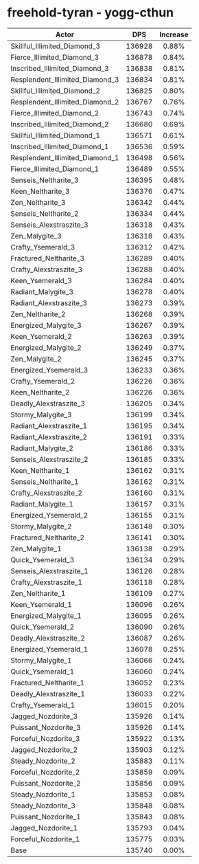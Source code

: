 # freehold-tyran - yogg-cthun
| Actor | DPS | Increase |
|---|:---:|:---:|
|Skillful_Illimited_Diamond_3|136928|0.88%|
|Fierce_Illimited_Diamond_3|136878|0.84%|
|Inscribed_Illimited_Diamond_3|136838|0.81%|
|Resplendent_Illimited_Diamond_3|136834|0.81%|
|Skillful_Illimited_Diamond_2|136825|0.80%|
|Resplendent_Illimited_Diamond_2|136767|0.76%|
|Fierce_Illimited_Diamond_2|136743|0.74%|
|Inscribed_Illimited_Diamond_2|136680|0.69%|
|Skillful_Illimited_Diamond_1|136571|0.61%|
|Inscribed_Illimited_Diamond_1|136536|0.59%|
|Resplendent_Illimited_Diamond_1|136498|0.56%|
|Fierce_Illimited_Diamond_1|136489|0.55%|
|Senseis_Neltharite_3|136395|0.48%|
|Keen_Neltharite_3|136376|0.47%|
|Zen_Neltharite_3|136342|0.44%|
|Senseis_Neltharite_2|136334|0.44%|
|Senseis_Alexstraszite_3|136318|0.43%|
|Zen_Malygite_3|136318|0.43%|
|Crafty_Ysemerald_3|136312|0.42%|
|Fractured_Neltharite_3|136289|0.40%|
|Crafty_Alexstraszite_3|136288|0.40%|
|Keen_Ysemerald_3|136284|0.40%|
|Radiant_Malygite_3|136278|0.40%|
|Radiant_Alexstraszite_3|136273|0.39%|
|Zen_Neltharite_2|136268|0.39%|
|Energized_Malygite_3|136267|0.39%|
|Keen_Ysemerald_2|136263|0.39%|
|Energized_Malygite_2|136249|0.37%|
|Zen_Malygite_2|136245|0.37%|
|Energized_Ysemerald_3|136233|0.36%|
|Crafty_Ysemerald_2|136226|0.36%|
|Keen_Neltharite_2|136226|0.36%|
|Deadly_Alexstraszite_3|136205|0.34%|
|Stormy_Malygite_3|136199|0.34%|
|Radiant_Alexstraszite_1|136195|0.34%|
|Radiant_Alexstraszite_2|136191|0.33%|
|Radiant_Malygite_2|136186|0.33%|
|Senseis_Alexstraszite_2|136185|0.33%|
|Keen_Neltharite_1|136162|0.31%|
|Senseis_Neltharite_1|136162|0.31%|
|Crafty_Alexstraszite_2|136160|0.31%|
|Radiant_Malygite_1|136157|0.31%|
|Energized_Ysemerald_2|136155|0.31%|
|Stormy_Malygite_2|136148|0.30%|
|Fractured_Neltharite_2|136141|0.30%|
|Zen_Malygite_1|136138|0.29%|
|Quick_Ysemerald_3|136134|0.29%|
|Senseis_Alexstraszite_1|136126|0.28%|
|Crafty_Alexstraszite_1|136118|0.28%|
|Zen_Neltharite_1|136109|0.27%|
|Keen_Ysemerald_1|136096|0.26%|
|Energized_Malygite_1|136095|0.26%|
|Quick_Ysemerald_2|136090|0.26%|
|Deadly_Alexstraszite_2|136087|0.26%|
|Energized_Ysemerald_1|136078|0.25%|
|Stormy_Malygite_1|136066|0.24%|
|Quick_Ysemerald_1|136060|0.24%|
|Fractured_Neltharite_1|136052|0.23%|
|Deadly_Alexstraszite_1|136033|0.22%|
|Crafty_Ysemerald_1|136015|0.20%|
|Jagged_Nozdorite_3|135926|0.14%|
|Puissant_Nozdorite_3|135926|0.14%|
|Forceful_Nozdorite_3|135922|0.13%|
|Jagged_Nozdorite_2|135903|0.12%|
|Steady_Nozdorite_2|135883|0.11%|
|Forceful_Nozdorite_2|135859|0.09%|
|Puissant_Nozdorite_2|135856|0.09%|
|Steady_Nozdorite_1|135853|0.08%|
|Steady_Nozdorite_3|135848|0.08%|
|Puissant_Nozdorite_1|135843|0.08%|
|Jagged_Nozdorite_1|135793|0.04%|
|Forceful_Nozdorite_1|135775|0.03%|
|Base|135740|0.00%|
